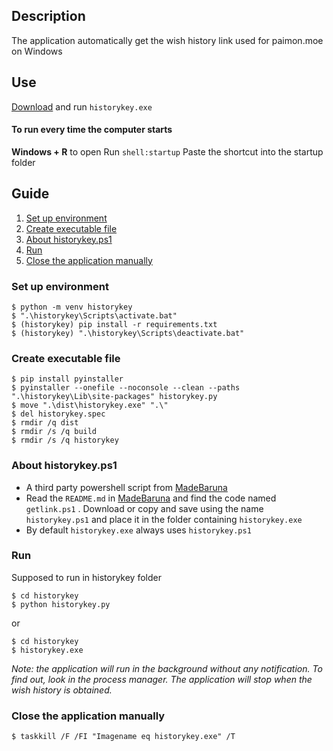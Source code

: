 
## Description
The application automatically get the wish history link used for paimon.moe on Windows
## Use
[Download](https://github.com/CleveTok3125/historykey/releases) and run `historykey.exe`
#### To run every time the computer starts
**Windows + R** to open Run
```shell:startup```
Paste the shortcut into the startup folder
## Guide
1. [Set up environment](#Set-up-environment)
2. [Create executable file](#Create-executable-file)
3. [About historykey.ps1](#about-historykey.ps1)
4. [Run](#run)
5. [Close the application manually](#Close-the-application-manually)
### Set up environment <a name="Set-up-environment"></a>
```
$ python -m venv historykey
$ ".\historykey\Scripts\activate.bat"
$ (historykey) pip install -r requirements.txt
$ (historykey) ".\historykey\Scripts\deactivate.bat"
```
### Create executable file <a name="Create-executable-file"></a>
```
$ pip install pyinstaller
$ pyinstaller --onefile --noconsole --clean --paths ".\historykey\Lib\site-packages" historykey.py
$ move ".\dist\historykey.exe" ".\"
$ del historykey.spec
$ rmdir /q dist
$ rmdir /s /q build
$ rmdir /s /q historykey
```
### About historykey.ps1 <a name="about-historykey.ps1"></a>
- A third party powershell script from [MadeBaruna](https://gist.github.com/MadeBaruna/)
- Read the `README.md` in [MadeBaruna](https://gist.github.com/MadeBaruna/) and find the code named `getlink.ps1` . Download or copy and save using the name `historykey.ps1` and place it in the folder containing `historykey.exe`
- By default `historykey.exe` always uses `historykey.ps1`
### Run <a name="run"></a>
Supposed to run in historykey folder
```
$ cd historykey
$ python historykey.py
```
or
```
$ cd historykey
$ historykey.exe
```
*Note: the application will run in the background without any notification. To find out, look in the process manager. The application will stop when the wish history is obtained.*
### Close the application manually<a name="Close-the-application-manually"></a>
```$ taskkill /F /FI "Imagename eq historykey.exe" /T```